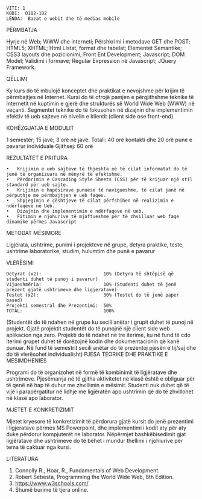     VITI: 1	
    KODI:  0102-102
    LËNDA:  Bazat e uebit dhe të medias mobile
  			  		           
PËRMBATJA

Hyrje në Web; WWW dhe interneti; Përshkrimi i metodave GET dhe POST; HTML5; XHTML; Html LIstat, format dhe tabelat; Elementet Semantike; CSS3 layouts dhe pozicionimi; Front Ent Development; Javascript; DOM Model; Validimi i formave; Regular Expression në Javascript; JQuery Framework.

QËLLIMI

Ky kurs do të mbulojë konceptet dhe praktikat e nevojshme për krijim të përmbajtjes në Internet.  Kursi do të ofrojë pamjen e përgjithshme teknike të Internetit në kuptimin e gjerë dhe strukturës së World Wide Web (WWW) në veçanti.  Segmentet teknike do të fokusohen në dizajnin dhe implementimin efektiv të ueb sajteve në nivelin e klientit (client side ose front-end).

KOHËZGJATJA E MODULIT

1 semestër; 15 javë; 3 orë në javë. Totali: 40 orë kontakti dhe 20 orë pune e pavarur individuale
Gjithsej: 60 orë

REZULTATET E PRITURA

    •	Krijimin e ueb sajteve të thjeshta në të cilat informatat do të jenë të organizuara në mënyrë të efektshme.
    •	Përdorimin e Cascading Style Sheets (CSS) për të krijuar një stil standard për ueb sajte.
    •	Krijimin e hapësirave punuese të navigueshme, të cilat janë në përputhje me përmbajtjen e ueb faqes.
    •	Shpjegimin e çështjeve të cilat përfshihen në realizimin e ndërfaqeve në Ueb.
    •	Dizajnin dhe implementimin e ndërfaqeve në ueb.
    •	Fitimin e njohurive të mjaftueshme për të zhvilluar web faqe dinamike përmes Javascript

METODAT MËSIMORE

Ligjërata, ushtrime, punimi i projekteve në grupe,  detyra praktike, teste, ushtrime laboratorike, studim, hulumtim dhe punë e pavarur

VLERËSIMI

    Detyrat (x2):                       10% (Detyra të shtëpisë që studenti duhet të punoj i pavarur)
    Vijueshmëria:                       10% (Studenti duhet të jenë prezent gjatë ushtrimeve dhe ligjeratave)
    Testet (x2):                        30% (Testet do të jenë paper based)
    Projekti semestral dhe Prezentimi:  50%
    TOTAL:                              100%
    
(Studentët do të ndahen në grupe ku secili anëtar i grupit duhet të punoj në projekt. Gjatë projektit studentët do të punojnë një client side web aplikacion nga zero. Projekti do të ndahet në tre iterime, ku në fund të cdo iterimi grupet duhet të dorëzojnë kodin dhe dokumentacionin që kanë punuar. Në fund të semestrit secili anëtar do të prezentoj pjesën e tij/saj dhe do të vlerësohet individualisht)	
PJESA TEORIKE DHE PRAKTIKE E MESIMDHENIES

Programi do të organizohet në formë të kombinimit të ligjëratave dhe ushtrimeve. Pjesëmarrja në të gjitha aktivitetet në klasë është e obliguar për të qenë në hap të duhur me zhvillimin e mësimit.  Studenti nuk duhet që të vijë i parapërgatitur në lidhje me ligjëratën apo ushtrimin që do të zhvillohet në klasë apo laborator.

MJETET E KONKRETIZIMIT

Mjetet kryesore të konkretizimit të përdorura gjatë kursit do jenë prezentimi i ligjeratave përmes MS Powerpoint, dhe implementimi i kodit aty për aty duke përdorur kompjuterët ne laborator. Nëpërmjet bashkëbisedimit gjat ligjëratave dhe ushtrimeve do të bëhet i mundur thellimi i njohiurive për tema të caktuar nga kursi.

LITERATURA

  1.	Connolly R., Hoar, R., Fundamentals of Web Development.
  2.	Robert Sebesta, Programming the World Wide Web, 8th Edition.
  3.	https://www.w3schools.com/
  4.	Shumë burime të tjera online.
